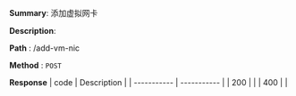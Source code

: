 **Summary**: 添加虚拟网卡

**Description**:

**Path** : /add-vm-nic

**Method** : `POST`

**Response**
| code      | Description |
| ----------- | ----------- |
|  200   |       |
|  400   |       |

